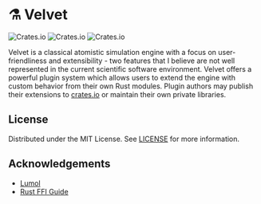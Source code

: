 # :alembic: Velvet
![Crates.io](https://img.shields.io/crates/v/velvet)
![Crates.io](https://img.shields.io/crates/l/velvet)
![Crates.io](https://img.shields.io/crates/d/velvet)

Velvet is a classical atomistic simulation engine with a focus on user-friendliness and extensibility - two features that I believe are not well represented in the current scientific software environment. Velvet offers a powerful plugin system which allows users to extend the engine with custom behavior from their own Rust modules. Plugin authors may publish their extensions to [crates.io](https://crates.io/) or maintain their own private libraries.

## License

Distributed under the MIT License. See [LICENSE](LICENSE) for more information.

## Acknowledgements

* [Lumol](https://github.com/lumol-org/lumol)
* [Rust FFI Guide](https://michael-f-bryan.github.io/rust-ffi-guide/dynamic_loading.html)
